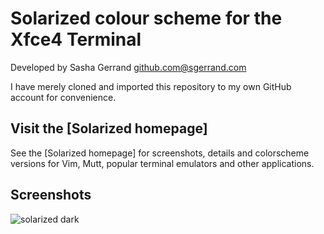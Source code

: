 Solarized colour scheme for the Xfce4 Terminal
=============================

Developed by Sasha Gerrand <github.com@sgerrand.com>

I have merely cloned and imported this repository to my own GitHub account for
convenience.

Visit the [Solarized homepage]
------------------------------

See the [Solarized homepage] for screenshots, details and colorscheme versions for Vim, Mutt, popular terminal emulators and other applications.

Screenshots
-----------

![solarized dark](https://github.com/sgerrand/xfce4-terminal-colors-solarized/raw/master/img/solarized-xfce4-terminal.png)
